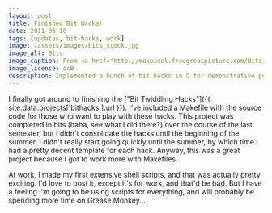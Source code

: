 ```yaml
---
layout: post
title: Finished Bit Hacks! 
date: 2011-06-10
tags: [updates, bit-hacks, work]
image: /assets/images/bits_stock.jpg
image_alt: Bits
image_caption: From <a href="http://maxpixel.freegreatpicture.com/Bits-Binary-Code-Binary-System-Binary-Byte-475664">Maxpixel</a>
image_license: cc0
description: Implemented a bunch of bit hacks in C for demonstrative purposes and as to serve as a reference.
---
```


I finally got around to finishing the ["Bit Twiddling Hacks"]({{ site.data.projects['bithacks'].url }}). I've included a Makefile with the source code for those who want to play with these hacks. This project was completed in bits (haha, see what I did there?) over the course of the last semester, but I didn't consolidate the hacks until the beginning of the summer. I didn't really start going quickly until the summer, by which time I had a pretty decent template for each hack. Anyway, this was a great project because I got to work more with Makefiles.

<!--more-->

At work, I made my first extensive shell scripts, and that was actually pretty exciting. I'd love to post it, except it's for work, and that'd be bad. But I have a feeling I'm going to be using scripts for everything, and will probably be spending more time on Grease Monkey...